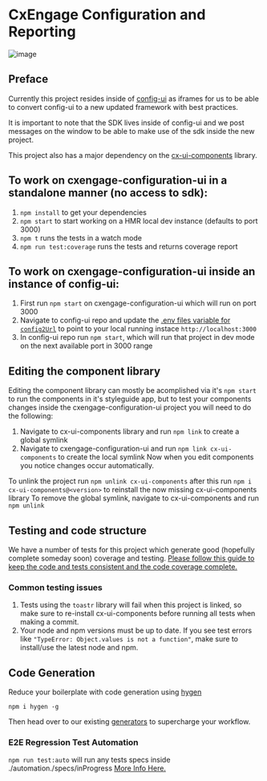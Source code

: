 # CxEngage Configuration and Reporting

![image](https://user-images.githubusercontent.com/23345135/39488729-7d023510-4d59-11e8-9044-db7e3c372480.png)

## Preface
Currently this project resides inside of [config-ui](https://github.com/SerenovaLLC/config-ui)
as iframes for us to be able to convert config-ui to a new updated framework with best practices.

It is important to note that the SDK lives inside of config-ui and we post messages on the window to be able to make use of the sdk inside the new project.

This project also has a major dependency on the [cx-ui-components](https://github.com/SerenovaLLC/cx-ui-components) library.

## To work on cxengage-configuration-ui in a standalone manner (no access to sdk):
1. `npm install` to get your dependencies
2. `npm start` to start working on a HMR local dev instance (defaults to port 3000)
3. `npm t` runs the tests in a watch mode
4. `npm run test:coverage` runs the tests and returns coverage report

## To work on cxengage-configuration-ui inside an instance of config-ui:
1. First run `npm start` on cxengage-configuration-ui which will run on port 3000
2. Navigate to config-ui repo and update the [.env files variable for `config2Url`](https://github.com/SerenovaLLC/config-ui/blob/master/src/app/env.js#L6) to point to your local running instace `http://localhost:3000`
3. In config-ui repo run `npm start`, which will run that project in dev mode on the next available port in 3000 range

## Editing the component library
Editing the component library can mostly be acomplished via it's `npm start` to run the components in it's styleguide app,  but to test your components changes inside the cxengage-configuration-ui project you will need to do the following:
1. Navigate to cx-ui-components library and run `npm link` to create a global symlink
2. Navigate to cxengage-configuration-ui and run `npm link cx-ui-components` to create the local symlink
Now when you edit components you notice changes occur automatically.

To unlink the project run `npm unlink cx-ui-components` after this run `npm i cx-ui-components@<version>` to reinstall the now missing cx-ui-components library
To remove the global symlink, navigate to cx-ui-components and run `npm unlink`

## Testing and code structure
We have a number of tests for this project which generate good (hopefully complete someday soon) coverage and testing. [Please follow this guide to keep the code and tests consistent and the code coverage complete.](docs/TESTING_AND_CODE_STRUCTURE.md)

### Common testing issues
1. Tests using the `toastr` library will fail when this project is linked, so make sure to re-install cx-ui-components before running all tests when making a commit.
2. Your node and npm versions must be up to date. If you see test errors like `"TypeError: Object.values is not a function"`, make sure to install/use the latest node and npm.

## Code Generation
Reduce your boilerplate with code generation using [hygen](http://www.hygen.io/quick-start)
```
npm i hygen -g
```
Then head over to our existing [generators](docs/CODE_GENERATION.md) to supercharge your workflow.

### E2E Regression Test Automation
`npm run test:auto` will run any tests specs inside ./automation./specs/inProgress
[More Info Here.](automation/gettingStarted.md)
